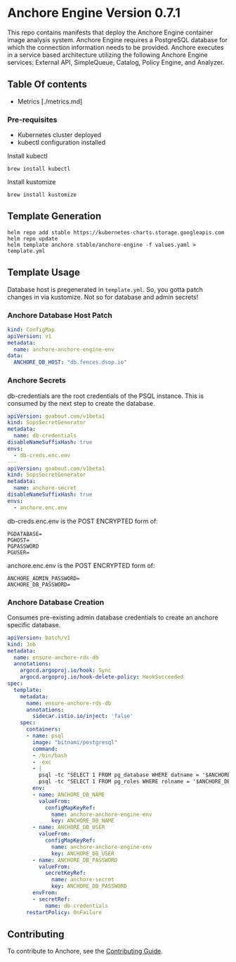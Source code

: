 # Anchore Engine  Version 0.7.1

This repo contains manifests that deploy the Anchore Engine container image analysis system. Anchore Engine requires a PostgreSQL database for which the connection information needs to be provided. Anchore executes in a service based architecture utilizing the following Anchore Engine services: External API, SimpleQueue, Catalog, Policy Engine, and Analyzer.

## Table Of contents

- Metrics [./metrics.md]

### Pre-requisites

* Kubernetes cluster deployed
* kubectl configuration installed

Install kubectl

```
brew install kubectl
```

Install kustomize

```
brew install kustomize
```

## Template Generation

```
helm repo add stable https://kubernetes-charts.storage.googleapis.com
helm repo update
helm template anchore stable/anchore-engine -f values.yaml > template.yml
```

## Template Usage

Database host is pregenerated in `template.yml`. So, you gotta patch changes in via kustomize.
Not so for database and admin secrets!


### Anchore Database Host Patch
```yaml
kind: ConfigMap
apiVersion: v1
metadata:
  name: anchore-anchore-engine-env
data:
  ANCHORE_DB_HOST: "db.fences.dsop.io"
```

### Anchore Secrets
db-credentials are the root credentials of the PSQL instance. This is consumed by the next step to create the database.
```yaml
apiVersion: goabout.com/v1beta1
kind: SopsSecretGenerator
metadata:
  name: db-credentials
disableNameSuffixHash: true
envs:
  - db-creds.enc.env
---
apiVersion: goabout.com/v1beta1
kind: SopsSecretGenerator
metadata:
  name: anchore-secret
disableNameSuffixHash: true
envs:
  - anchore.enc.env
```

db-creds.enc.env is the POST ENCRYPTED form of:
```text
PGDATABASE=
PGHOST=
PGPASSWORD
PGUSER=
```

anchore.enc.env is the POST ENCRYPTED form of:
```text
ANCHORE_ADMIN_PASSWORD=
ANCHORE_DB_PASSWORD=
```

### Anchore Database Creation
Consumes pre-existing admin database credentials to create an anchore specific database.
```yaml
apiVersion: batch/v1
kind: Job
metadata:
  name: ensure-anchore-rds-db
  annotations:
    argocd.argoproj.io/hook: Sync
    argocd.argoproj.io/hook-delete-policy: HookSucceeded
spec:
  template:
    metadata:
      name: ensure-anchore-rds-db
      annotations:
        sidecar.istio.io/inject: 'false'
    spec:
      containers: 
      - name: psql
        image: "bitnami/postgresql"
        command:
        - /bin/bash
        - -exc
        - |
          psql -tc "SELECT 1 FROM pg_database WHERE datname = '$ANCHORE_DB_NAME'" | grep -q 1 || psql -c "CREATE DATABASE $ANCHORE_DB_NAME"
          psql -tc "SELECT 1 FROM pg_roles WHERE rolname = '$ANCHORE_DB_USER'" | grep -q 1 && psql -c "ALTER USER $ANCHORE_DB_USER WITH PASSWORD '$ANCHORE_DB_PASSWORD'; GRANT ALL PRIVILEGES ON DATABASE $ANCHORE_DB_NAME TO $ANCHORE_DB_USER;" | grep -q GRANT || psql -c "CREATE USER $ANCHORE_DB_USER WITH PASSWORD '$ANCHORE_DB_PASSWORD'; GRANT ALL PRIVILEGES ON DATABASE $ANCHORE_DB_NAME TO $ANCHORE_DB_USER;" 
        env:
        - name: ANCHORE_DB_NAME
          valueFrom:
            configMapKeyRef:
              name: anchore-anchore-engine-env
              key: ANCHORE_DB_NAME
        - name: ANCHORE_DB_USER
          valueFrom:
            configMapKeyRef:
              name: anchore-anchore-engine-env
              key: ANCHORE_DB_USER
        - name: ANCHORE_DB_PASSWORD
          valueFrom:
            secretKeyRef:
              name: anchore-secret
              key: ANCHORE_DB_PASSWORD
        envFrom:
        - secretRef:
            name: db-credentials
      restartPolicy: OnFailure

```
## Contributing

To contribute to Anchore, see the [Contributing Guide](CONTRIBUTING.md).
